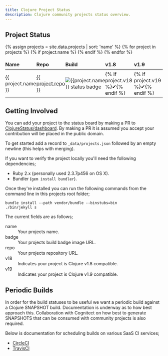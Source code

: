 ```yaml
---
title: Clojure Project Status
description: Clojure community projects status overview.
---
```


<style>
table {
border:0 none;
width:100%;
}
th,td {
border:0 none;
padding:0.3rem 0 0.3rem;
text-align:left;
}
</style>


## Project Status

<table>
  <thead>
    <tr>
    <th>Name</th>
    <th>Repo</th>
    <th>Build</th>
    <th>v1.8</th>
    <th>v1.9</th></tr>
  </thead>

  <tbody>
  {% assign projects = site.data.projects | sort: 'name' %}
  {% for project in projects %}
    {% if project.name %}
    <tr>
    <td>{{ project.name }}</td>
    <td><a href="{{ project.repo }}">{{ project.repo }}</a></td>
    <td><img src="{{ project.badge }}" alt="{{project.name}} status badge"/></td>
    <td>{% if project.v18 %}&#10004;{% endif %}</td>
    <td>{% if project.v19 %}&#10004;{% endif %}</td>
    </tr>
    {% endif %}
  {% endfor %}
  </tbody>
</table>

## Getting Involved

You can add your project to the status board by making a PR to
[ClojureStatus/dashboard](https://github.com/ClojureStatus/dashboard). By making
a PR it is assumed you accept your contribution will be placed in the public
domain.

To get started add a record to `_data/projects.json` followed by an empty
newline (this helps with merging).

If you want to verify the project locally you'll need the following
dependencies;

 * Ruby 2.x (personally used 2.3.7p456 on OS X).
 * Bundler (`gem install bundler`).

Once they're installed you can run the following commands from the command line
in this projects root folder;

```shell
bundle install --path vendor/bundle --binstubs=bin
./bin/jekyll s
```

The current fields are as follows;

<dl>
<dt>name</dt>
<dd>Your projects name.</dd>
<dt>badge</dt>
<dd>Your projects build badge image URL.</dd>
<dt>repo</dt>
<dd>Your projects repository URL.</dd>
<dt>v18</dt>
<dd>Indicates your project is Clojure v1.8 compatible.</dd>
<dt>v19</dt>
<dd>Indicates your project is Clojure v1.9 compatible.</dd>
</dl>

## Periodic Builds

In order for the build statuses to be useful we want a periodic build against a
Clojure SNAPSHOT build. Documentation is underway as to how best approach this.
Collaboration with Cognitect on how best to generate SNAPSHOTS that can be
consumed with community projects is also required.

Below is documentation for scheduling builds on various SaaS CI services;

 * [CircleCI](https://support.circleci.com/hc/en-us/articles/115015481128-Scheduling-jobs-cron-for-builds-)
 * [TravisCI](https://docs.travis-ci.com/user/cron-jobs/)

